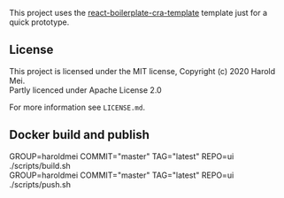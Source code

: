This project uses the [react-boilerplate-cra-template](https://github.com/react-boilerplate/react-boilerplate-cra-template) template just for a quick prototype.

## License

This project is licensed under the MIT license, Copyright (c) 2020 Harold Mei.  
Partly licenced under Apache License 2.0

For more information see `LICENSE.md`.

## Docker build and publish

GROUP=haroldmei COMMIT="master" TAG="latest" REPO=ui ./scripts/build.sh  
GROUP=haroldmei COMMIT="master" TAG="latest" REPO=ui ./scripts/push.sh  
